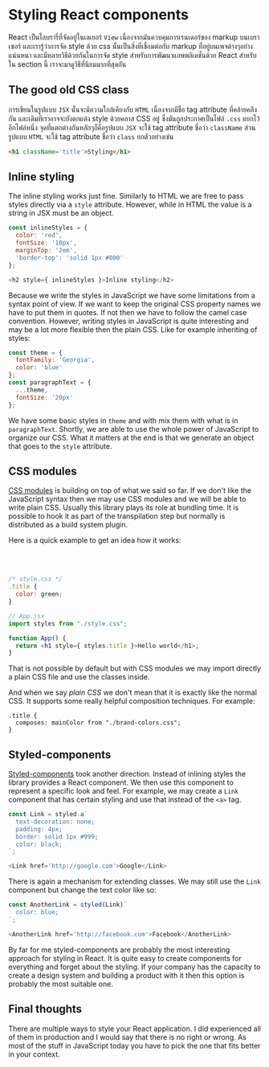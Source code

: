 # Styling React components

React เป็นไลบรารี่ที่จัดอยู่ในเลเยอร์ `View` เนื่องจากมันควบคุมการเรนเดอร์ของ markup บนเบราเซอร์ และเรารู้ว่าการจัด style ด้วย css นั้นเป็นสิ่งที่เชื่อมต่อกับ markup ที่อยู่บนเพจต่างๆอย่างแน่นหนา และมีหลายวิธีด้วยกันในการจัด style สำหรับการพัฒนาแอพพลิเคชั่นด้วย React สำหรับใน section นี้ เราจะมาดูวิธีที่นิยมมากที่สุดกัน

## The good old CSS class

การเขียนในรูปแบบ `JSX` นั้นจะมีความใกล้เคียงกับ `HTML` เนื่องจากมีชื่อ tag attribute ที่คล้ายคลึงกัน และเดิมทีเราอาจจะยังตกแต่ง style ด้วยคลาส CSS อยู่ ซึ่งมันถูกประกาศเป็นไฟล์ `.css` แยกไว้อีกไฟล์หนึ่ง จุดที่แตกต่างกันหลักๆก็คือรูปแบบ `JSX` จะใช้ tag attribute ชื่อว่า `className` ส่วนรูปแบบ `HTML` จะใช้ tag attribute ชื่อว่า `class` ยกตัวอย่างเช่น

```html
<h1 className='title'>Styling</h1>
```

## Inline styling

The inline styling works just fine. Similarly to HTML we are free to pass styles directly via a `style`  attribute. However, while in HTML the value is a string in JSX must be an object.

```js
const inlineStyles = {
  color: 'red',
  fontSize: '10px',
  marginTop: '2em',
  'border-top': 'solid 1px #000'
};

<h2 style={ inlineStyles }>Inline styling</h2>
```

Because we write the styles in JavaScript we have some limitations from a syntax point of view. If we want to keep the original CSS property names we have to put them in quotes. If not then we have to follow the camel case convention. However, writing styles in JavaScript is quite interesting and may be a lot more flexible then the plain CSS. Like for example inheriting of styles:

```js
const theme = {
  fontFamily: 'Georgia',
  color: 'blue'
};
const paragraphText = {
  ...theme,
  fontSize: '20px'
};
```

We have some basic styles in `theme` and with mix them with what is in `paragraphText`. Shortly, we are able to use the whole power of JavaScript to organize our CSS. What it matters at the end is that we generate an object that goes to the `style` attribute.

## CSS modules

[CSS modules](https://github.com/css-modules/css-modules/blob/master/docs/get-started.md) is building on top of what we said so far. If we don't like the JavaScript syntax then we may use CSS modules and we will be able to write plain CSS. Usually this library plays its role at bundling time. It is possible to hook it as part of the transpilation step but normally is distributed as a build system plugin.

Here is a quick example to get an idea how it works:

<br /><br />

```js
/* style.css */
.title {
  color: green;
}

// App.jsx
import styles from "./style.css";

function App() {
  return <h1 style={ styles.title }>Hello world</h1>;
}
```

That is not possible by default but with CSS modules we may import directly a plain CSS file and use the classes inside.

And when we say *plain CSS* we don't mean that it is exactly like the normal CSS. It supports some really helpful composition techniques. For example:

```
.title {
  composes: mainColor from "./brand-colors.css";
}
```

## Styled-components

[Styled-components](https://www.styled-components.com/) took another direction. Instead of inlining styles the library provides a React component. We then use this component to represent a specific look and feel. For example, we may create a `Link` component that has certain styling and use that instead of the `<a>` tag.

```js
const Link = styled.a`
  text-decoration: none;
  padding: 4px;
  border: solid 1px #999;
  color: black;
`;

<Link href='http://google.com'>Google</Link>
```

There is again a mechanism for extending classes. We may still use the `Link` component but change the text color like so:

```js
const AnotherLink = styled(Link)`
  color: blue;
`;

<AnotherLink href='http://facebook.com'>Facebook</AnotherLink>
```

By far for me styled-components are probably the most interesting approach for styling in React. It is quite easy to create components for everything and forget about the styling. If your company has the capacity to create a design system and building a product with it then this option is probably the most suitable one.

## Final thoughts

There are multiple ways to style your React application. I did experienced all of them in production and I would say that there is no right or wrong. As most of the stuff in JavaScript today you have to pick the one that fits better in your context.